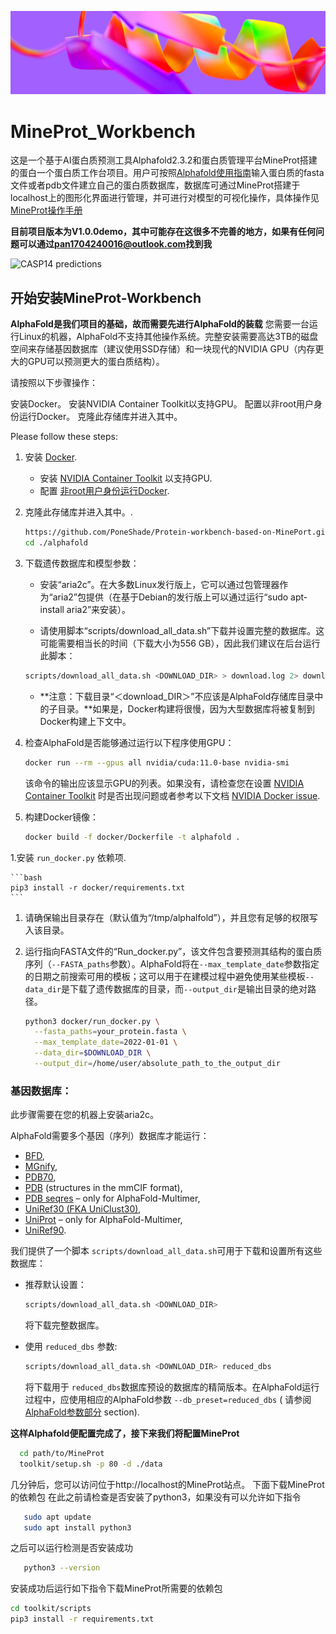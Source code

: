 ![header](imgs/header.jpg)

# MineProt_Workbench

这是一个基于AI蛋白质预测工具Alphafold2.3.2和蛋白质管理平台MineProt搭建的蛋白一个蛋白质工作台项目。用户可按照[Alphafold使用指南](https://github.com/google-deepmind/alphafold/blob/main/README.md)输入蛋白质的fasta文件或者pdb文件建立自己的蛋白质数据库，数据库可通过MineProt搭建于localhost上的图形化界面进行管理，并可进行对模型的可视化操作，具体操作见[MineProt操作手册](https://github.com/huiwenke/MineProt/README.md)


**目前项目版本为V1.0.0demo，其中可能存在这很多不完善的地方，如果有任何问题可以通过[pan1704240016@outlook.com](mailto:pan1704240016@outlook.com)找到我**


![CASP14 predictions](imgs/casp14_predictions.gif)

## 开始安装MineProt-Workbench
**AlphaFold是我们项目的基础，故而需要先进行AlphaFold的装载**
您需要一台运行Linux的机器，AlphaFold不支持其他操作系统。完整安装需要高达3TB的磁盘空间来存储基因数据库（建议使用SSD存储）和一块现代的NVIDIA GPU（内存更大的GPU可以预测更大的蛋白质结构）。

请按照以下步骤操作：

安装Docker。
安装NVIDIA Container Toolkit以支持GPU。
配置以非root用户身份运行Docker。
克隆此存储库并进入其中。

Please follow these steps:

1.  安装 [Docker](https://www.docker.com/).
    *  安装
        [NVIDIA Container Toolkit](https://docs.nvidia.com/datacenter/cloud-native/container-toolkit/install-guide.html)
        以支持GPU.
    *   配置
        [非root用户身份运行Docker](https://docs.docker.com/engine/install/linux-postinstall/#manage-docker-as-a-non-root-user).

1.  克隆此存储库并进入其中。.

    ```bash
    https://github.com/PoneShade/Protein-workbench-based-on-MinePort.git
    cd ./alphafold
    ```

1. 下载遗传数据库和模型参数：

    *   安装“aria2c”。在大多数Linux发行版上，它可以通过包管理器作为“aria2”包提供（在基于Debian的发行版上可以通过运行“sudo apt-install aria2”来安装）。

    *   请使用脚本“scripts/download_all_data.sh”下载并设置完整的数据库。这可能需要相当长的时间（下载大小为556 GB），因此我们建议在后台运行此脚本：

    ```bash
    scripts/download_all_data.sh <DOWNLOAD_DIR> > download.log 2> download_all.log &
    ```

    *   **注意：下载目录“＜download_DIR＞”不应该是AlphaFold存储库目录中的子目录。**如果是，Docker构建将很慢，因为大型数据库将被复制到Docker构建上下文中。

1.  检查AlphaFold是否能够通过运行以下程序使用GPU：

    ```bash
    docker run --rm --gpus all nvidia/cuda:11.0-base nvidia-smi
    ```

    该命令的输出应该显示GPU的列表。如果没有，请检查您在设置
   [NVIDIA Container Toolkit](https://docs.nvidia.com/datacenter/cloud-native/container-toolkit/install-guide.html)
    时是否出现问题或者参考以下文档
    [NVIDIA Docker issue](https://github.com/NVIDIA/nvidia-docker/issues/1447#issuecomment-801479573).

1.  构建Docker镜像：

    ```bash
    docker build -f docker/Dockerfile -t alphafold .
    ```


1.安装 `run_docker.py` 依赖项. 

    ```bash
    pip3 install -r docker/requirements.txt
    ```

1.  请确保输出目录存在（默认值为“\/tmp\/alphalfold”），并且您有足够的权限写入该目录。

1.  运行指向FASTA文件的“Run_docker.py”，该文件包含要预测其结构的蛋白质序列（`--FASTA_paths`参数）。AlphaFold将在`--max_template_date`参数指定的日期之前搜索可用的模板；这可以用于在建模过程中避免使用某些模板`--data_dir`是下载了遗传数据库的目录，而`--output_dir`是输出目录的绝对路径。

    ```bash
    python3 docker/run_docker.py \
      --fasta_paths=your_protein.fasta \
      --max_template_date=2022-01-01 \
      --data_dir=$DOWNLOAD_DIR \
      --output_dir=/home/user/absolute_path_to_the_output_dir
    ```

### 基因数据库：

此步骤需要在您的机器上安装aria2c。

AlphaFold需要多个基因（序列）数据库才能运行：

*   [BFD](https://bfd.mmseqs.com/),
*   [MGnify](https://www.ebi.ac.uk/metagenomics/),
*   [PDB70](http://wwwuser.gwdg.de/~compbiol/data/hhsuite/databases/hhsuite_dbs/),
*   [PDB](https://www.rcsb.org/) (structures in the mmCIF format),
*   [PDB seqres](https://www.rcsb.org/) – only for AlphaFold-Multimer,
*   [UniRef30 (FKA UniClust30)](https://uniclust.mmseqs.com/),
*   [UniProt](https://www.uniprot.org/uniprot/) – only for AlphaFold-Multimer,
*   [UniRef90](https://www.uniprot.org/help/uniref).

我们提供了一个脚本 `scripts/download_all_data.sh`可用于下载和设置所有这些数据库：

*   推荐默认设置：

    ```bash
    scripts/download_all_data.sh <DOWNLOAD_DIR>
    ```

    将下载完整数据库。

*   使用 `reduced_dbs` 参数:

    ```bash
    scripts/download_all_data.sh <DOWNLOAD_DIR> reduced_dbs
    ```

    将下载用于
    `reduced_dbs`数据库预设的数据库的精简版本。在AlphaFold运行过程中，应使用相应的AlphaFold参数 `--db_preset=reduced_dbs` 
    ( 请参阅[AlphaFold参数部分](#running-alphafold) section).

**这样Alphafold便配置完成了，接下来我们将配置MineProt**
  ```bash
    cd path/to/MineProt
    toolkit/setup.sh -p 80 -d ./data
 ```
几分钟后，您可以访问位于http://localhost的MineProt站点。
下面下载MineProt的依赖包
在此之前请检查是否安装了python3，如果没有可以允许如下指令
 ```bash
    sudo apt update
    sudo apt install python3
 ```
之后可以运行检测是否安装成功
 ```bash
    python3 --version
 ```
安装成功后运行如下指令下载MineProt所需要的依赖包
 ```bash
cd toolkit/scripts
pip3 install -r requirements.txt
 ```

